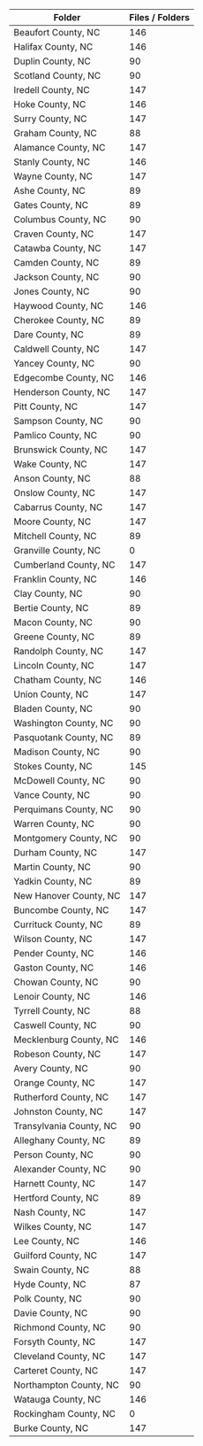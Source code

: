 | Folder                  |   Files / Folders |
|-------------------------|-------------------|
| Beaufort County, NC     |               146 |
| Halifax County, NC      |               146 |
| Duplin County, NC       |                90 |
| Scotland County, NC     |                90 |
| Iredell County, NC      |               147 |
| Hoke County, NC         |               146 |
| Surry County, NC        |               147 |
| Graham County, NC       |                88 |
| Alamance County, NC     |               147 |
| Stanly County, NC       |               146 |
| Wayne County, NC        |               147 |
| Ashe County, NC         |                89 |
| Gates County, NC        |                89 |
| Columbus County, NC     |                90 |
| Craven County, NC       |               147 |
| Catawba County, NC      |               147 |
| Camden County, NC       |                89 |
| Jackson County, NC      |                90 |
| Jones County, NC        |                90 |
| Haywood County, NC      |               146 |
| Cherokee County, NC     |                89 |
| Dare County, NC         |                89 |
| Caldwell County, NC     |               147 |
| Yancey County, NC       |                90 |
| Edgecombe County, NC    |               146 |
| Henderson County, NC    |               147 |
| Pitt County, NC         |               147 |
| Sampson County, NC      |                90 |
| Pamlico County, NC      |                90 |
| Brunswick County, NC    |               147 |
| Wake County, NC         |               147 |
| Anson County, NC        |                88 |
| Onslow County, NC       |               147 |
| Cabarrus County, NC     |               147 |
| Moore County, NC        |               147 |
| Mitchell County, NC     |                89 |
| Granville County, NC    |                 0 |
| Cumberland County, NC   |               147 |
| Franklin County, NC     |               146 |
| Clay County, NC         |                90 |
| Bertie County, NC       |                89 |
| Macon County, NC        |                90 |
| Greene County, NC       |                89 |
| Randolph County, NC     |               147 |
| Lincoln County, NC      |               147 |
| Chatham County, NC      |               146 |
| Union County, NC        |               147 |
| Bladen County, NC       |                90 |
| Washington County, NC   |                90 |
| Pasquotank County, NC   |                89 |
| Madison County, NC      |                90 |
| Stokes County, NC       |               145 |
| McDowell County, NC     |                90 |
| Vance County, NC        |                90 |
| Perquimans County, NC   |                90 |
| Warren County, NC       |                90 |
| Montgomery County, NC   |                90 |
| Durham County, NC       |               147 |
| Martin County, NC       |                90 |
| Yadkin County, NC       |                89 |
| New Hanover County, NC  |               147 |
| Buncombe County, NC     |               147 |
| Currituck County, NC    |                89 |
| Wilson County, NC       |               147 |
| Pender County, NC       |               146 |
| Gaston County, NC       |               146 |
| Chowan County, NC       |                90 |
| Lenoir County, NC       |               146 |
| Tyrrell County, NC      |                88 |
| Caswell County, NC      |                90 |
| Mecklenburg County, NC  |               146 |
| Robeson County, NC      |               147 |
| Avery County, NC        |                90 |
| Orange County, NC       |               147 |
| Rutherford County, NC   |               147 |
| Johnston County, NC     |               147 |
| Transylvania County, NC |                90 |
| Alleghany County, NC    |                89 |
| Person County, NC       |                90 |
| Alexander County, NC    |                90 |
| Harnett County, NC      |               147 |
| Hertford County, NC     |                89 |
| Nash County, NC         |               147 |
| Wilkes County, NC       |               147 |
| Lee County, NC          |               146 |
| Guilford County, NC     |               147 |
| Swain County, NC        |                88 |
| Hyde County, NC         |                87 |
| Polk County, NC         |                90 |
| Davie County, NC        |                90 |
| Richmond County, NC     |                90 |
| Forsyth County, NC      |               147 |
| Cleveland County, NC    |               147 |
| Carteret County, NC     |               147 |
| Northampton County, NC  |                90 |
| Watauga County, NC      |               146 |
| Rockingham County, NC   |                 0 |
| Burke County, NC        |               147 |